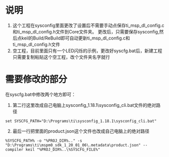 # 说明
1. 这个工程在sysconfig里面更改了设置后不需要手动点保存ti_msp_dl_config.c和ti_msp_dl_config.h文件到Core文件夹。
更改后，只需要保存sysconfig,然后点keil的Build/ReBuild即可自动更新ti_msp_dl_config.c和ti_msp_dl_config.h文件
2. 空工程，目前里面只有一个LED闪烁的示例，更改好syscfg.bat后，新建工程只需要复制粘贴这个空工程，改个文件夹名字就行

# 需要修改的部分
在syscfg.bat中修改两个地方即可：  
1. 第二行这里改成自己电脑上sysconfig_1.18.1\sysconfig_cli.bat文件的绝对路径
```
set SYSCFG_PATH="D:\Programs\ti\sysconfig_1.18.1\sysconfig_cli.bat"
```


2. 最后一行把里面的product.json这个文件也改成自己电脑上的绝对路径
```
%SYSCFG_PATH% -o "%PROJ_DIR%.." -s "D:\Programs\ti\mspm0_sdk_1_20_01_06\.metadata\product.json" --compiler keil "%PROJ_DIR%..\%SYSCFG_FILE%"
```